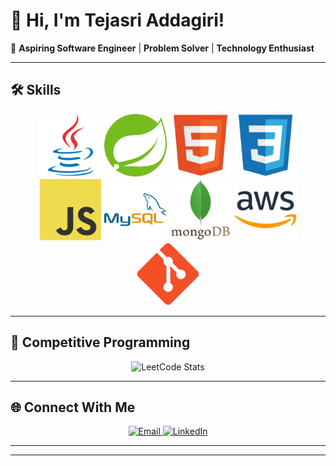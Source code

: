 # 👋 Hi, I'm Tejasri Addagiri!  

🌟 **Aspiring Software Engineer** | **Problem Solver** | **Technology Enthusiast**

---

## 🛠️ Skills  

<p align="center">
  <img src="https://github.com/devicons/devicon/blob/master/icons/java/java-original.svg" alt="Java" width="100" height="100" />
  <img src="https://github.com/devicons/devicon/blob/master/icons/spring/spring-original.svg" alt="Spring Boot" width="100" height="100" />
  <img src="https://github.com/devicons/devicon/blob/master/icons/html5/html5-original.svg" alt="HTML" width="100" height="100" />
  <img src="https://github.com/devicons/devicon/blob/master/icons/css3/css3-original.svg" alt="CSS" width="100" height="100" />
  <img src="https://github.com/devicons/devicon/blob/master/icons/javascript/javascript-original.svg" alt="JavaScript" width="100" height="100" />
  <img src="https://github.com/devicons/devicon/blob/master/icons/mysql/mysql-original-wordmark.svg" alt="MySQL" width="100" height="100" />
  <img src="https://github.com/devicons/devicon/blob/master/icons/mongodb/mongodb-original-wordmark.svg" alt="MongoDB" width="100" height="100" />
  <img src="https://github.com/devicons/devicon/blob/master/icons/amazonwebservices/amazonwebservices-original-wordmark.svg" alt="AWS" width="100" height="100" />
  <img src="https://github.com/devicons/devicon/blob/master/icons/git/git-original.svg" alt="Git" width="100" height="100" />
</p>

---

## 🎯 Competitive Programming  

<p align="center">
  <img src="https://leetcode-stats.vercel.app/api?username=Addagiri&theme=dark" alt="LeetCode Stats" width="800" />
</p>

---

## 🌐 Connect With Me  

<p align="center">
  <a href="mailto:a15tejasri@gmail.com" target="_blank">
    <img src="https://img.icons8.com/fluency/96/000000/gmail.png" alt="Email" />
  </a>
  <a href="https://www.linkedin.com/in/tejasriaddagiri" target="_blank">
    <img src="https://img.icons8.com/color/96/000000/linkedin.png" alt="LinkedIn" />
  </a>
 
</p>

---


---


